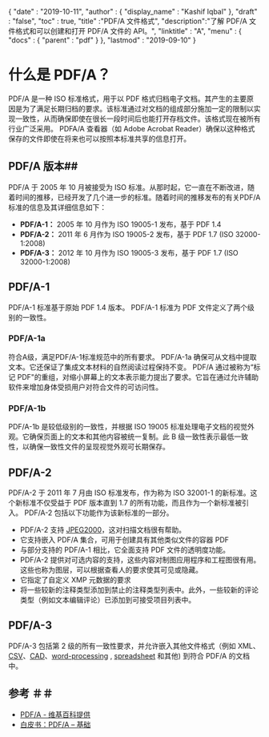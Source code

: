 {
  "date" : "2019-10-11",
  "author" : {
    "display_name" : "Kashif Iqbal"
},
  "draft" : "false",
  "toc" : true,
  "title" :"PDF/A 文件格式",
  "description":"了解 PDF/A 文件格式和可以创建和打开 PDF/A 文件的 API。",
  "linktitle" : "A",
  "menu" : {
    "docs" : {
      "parent" : "pdf"
}
},
  "lastmod" : "2019-09-10"
}

# 什么是 PDF/A？ #

PDF/A 是一种 ISO 标准格式，用于以 PDF 格式归档电子文档。其产生的主要原因是为了满足长期归档的要求。该标准通过对文档的组成部分施加一定的限制以实现一致性，从而确保即使在很长一段时间后也能打开存档文件。该格式现在被所有行业广泛采用。 PDFA/A 查看器（如 Adobe Acrobat Reader）确保以这种格式保存的文件即使在将来也可以按照本标准共享的信息打开。

## PDF/A 版本##

PDF/A 于 2005 年 10 月被接受为 ISO 标准。从那时起，它一直在不断改进，随着时间的推移，已经开发了几个进一步的标准。随着时间的推移发布的有关PDF/A标准的信息及其详细信息如下：

* **PDF/A-1：** 2005 年 10 月作为 ISO 19005-1 发布，基于 PDF 1.4
* **PDF/A-2：** 2011 年 6 月作为 ISO 19005-2 发布，基于 PDF 1.7 (ISO 32000-1:2008)
* **PDF/A-3：** 2012 年 10 月作为 ISO 19005-3 发布，基于 PDF 1.7 (ISO 32000-1:2008)

## PDF/A-1 ##

PDF/A-1 标准基于原始 PDF 1.4 版本。 PDF/A-1 标准为 PDF 文件定义了两个级别的一致性。

### PDF/A-1a ###

符合A级，满足PDF/A-1标准规范中的所有要求。 PDF/A-1a 确保可从文档中提取文本。它还保证了集成文本材料的自然阅读过程保持不变。 PDF/A 通过被称为“标记 PDF"的重组，对缩小屏幕上的文本表示能力提出了要求。它旨在通过允许辅助软件来增加身体受损用户对符合文件的可访问性。

### PDF/A-1b ###

PDF/A-1b 是较低级别的一致性，并根据 ISO 19005 标准处理电子文档的视觉外观。它确保页面上的文本和其他内容被统一复制。此 B 级一致性表示最低一致性，以确保一致性文件的呈现视觉外观可长期保存。

## PDF/A-2 ##

PDF/A-2 于 2011 年 7 月由 ISO 标准发布，作为称为 ISO 32001-1 的新标准。这个新标准不仅受益于 PDF 版本直到 1.7 的所有功能，而且作为一个新标准被引入。 PDF/A-2 包括以下功能作为该新标准的一部分。

* PDF/A-2 支持 [JPEG2000](/zh/image/jp2/)，这对扫描文档很有帮助。
* 它支持嵌入 PDF/A 集合，可用于创建具有其他类似文件的容器 PDF
* 与部分支持的 PDF/A-1 相比，它全面支持 PDF 文件的透明度功能。
* PDF/A-2 提供对可选内容的支持，这些内容对制图应用程序和工程图很有用。这些也称为图层，可以根据查看人的要求使其可见或隐藏。
* 它指定了自定义 XMP 元数据的要求
* 将一些较新的注释类型添加到禁止的注释类型列表中。此外，一些较新的评论类型（例如文本编辑评论）已添加到可接受项目列表中。

## PDF/A-3 ##

PDF/A-3 包括第 2 级的所有一致性要求，并允许嵌入其他文件格式（例如 XML、[CSV](/zh/spreadsheet/csv/)、[CAD](/zh/cad/)、[word-processing](/zh/word-processing/) , [spreadsheet](/zh/spreadsheet/) 和其他) 到符合 PDF/A 的文档中。

## 参考 ＃＃

* [PDF/A - 维基百科提供](https://en.wikipedia.org/wiki/PDF/A)
* [白皮书：PDF/A – 基础](https://www.pdf-tools.com/public/downloads/whitepapers/whitepaper-pdfa.pdf)

